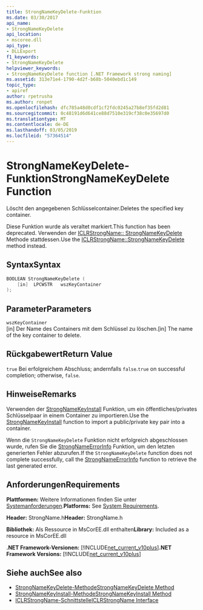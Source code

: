 ```yaml
---
title: StrongNameKeyDelete-Funktion
ms.date: 03/30/2017
api_name:
- StrongNameKeyDelete
api_location:
- mscoree.dll
api_type:
- DLLExport
f1_keywords:
- StrongNameKeyDelete
helpviewer_keywords:
- StrongNameKeyDelete function [.NET Framework strong naming]
ms.assetid: 313e71e4-1790-4d2f-b68b-5040ebd1c149
topic_type:
- apiref
author: rpetrusha
ms.author: ronpet
ms.openlocfilehash: dfc785a48d0cdf1cf2fdc0245a27b8ef35fd2d81
ms.sourcegitcommit: 0c48191d6d641ce88d7510e319cf38c0e35697d0
ms.translationtype: MT
ms.contentlocale: de-DE
ms.lasthandoff: 03/05/2019
ms.locfileid: "57364514"
---
```

# <a name="strongnamekeydelete-function"></a><span data-ttu-id="e4fca-102">StrongNameKeyDelete-Funktion</span><span class="sxs-lookup"><span data-stu-id="e4fca-102">StrongNameKeyDelete Function</span></span>

<span data-ttu-id="e4fca-103">Löscht den angegebenen Schlüsselcontainer.</span><span class="sxs-lookup"><span data-stu-id="e4fca-103">Deletes the specified key container.</span></span>

<span data-ttu-id="e4fca-104">Diese Funktion wurde als veraltet markiert.</span><span class="sxs-lookup"><span data-stu-id="e4fca-104">This function has been deprecated.</span></span> <span data-ttu-id="e4fca-105">Verwenden der [ICLRStrongName:: StrongNameKeyDelete](../hosting/iclrstrongname-strongnamekeydelete-method.md) Methode stattdessen.</span><span class="sxs-lookup"><span data-stu-id="e4fca-105">Use the [ICLRStrongName::StrongNameKeyDelete](../hosting/iclrstrongname-strongnamekeydelete-method.md) method instead.</span></span>

## <a name="syntax"></a><span data-ttu-id="e4fca-106">Syntax</span><span class="sxs-lookup"><span data-stu-id="e4fca-106">Syntax</span></span>

```cpp
BOOLEAN StrongNameKeyDelete (
    [in]  LPCWSTR   wszKeyContainer
);
```

## <a name="parameters"></a><span data-ttu-id="e4fca-107">Parameter</span><span class="sxs-lookup"><span data-stu-id="e4fca-107">Parameters</span></span>

`wszKeyContainer`\
<span data-ttu-id="e4fca-108">[in] Der Name des Containers mit dem Schlüssel zu löschen.</span><span class="sxs-lookup"><span data-stu-id="e4fca-108">[in] The name of the key container to delete.</span></span>

## <a name="return-value"></a><span data-ttu-id="e4fca-109">Rückgabewert</span><span class="sxs-lookup"><span data-stu-id="e4fca-109">Return Value</span></span>

<span data-ttu-id="e4fca-110">`true` Bei erfolgreichem Abschluss; andernfalls `false`.</span><span class="sxs-lookup"><span data-stu-id="e4fca-110">`true` on successful completion; otherwise, `false`.</span></span>

## <a name="remarks"></a><span data-ttu-id="e4fca-111">Hinweise</span><span class="sxs-lookup"><span data-stu-id="e4fca-111">Remarks</span></span>

<span data-ttu-id="e4fca-112">Verwenden der [StrongNameKeyInstall](strongnamekeyinstall-function.md) Funktion, um ein öffentliches/privates Schlüsselpaar in einem Container zu importieren.</span><span class="sxs-lookup"><span data-stu-id="e4fca-112">Use the [StrongNameKeyInstall](strongnamekeyinstall-function.md) function to import a public/private key pair into a container.</span></span>

<span data-ttu-id="e4fca-113">Wenn die `StrongNameKeyDelete` Funktion nicht erfolgreich abgeschlossen wurde, rufen Sie die [StrongNameErrorInfo](strongnameerrorinfo-function.md) Funktion, um den letzten generierten Fehler abzurufen.</span><span class="sxs-lookup"><span data-stu-id="e4fca-113">If the `StrongNameKeyDelete` function does not complete successfully, call the [StrongNameErrorInfo](strongnameerrorinfo-function.md) function to retrieve the last generated error.</span></span>

## <a name="requirements"></a><span data-ttu-id="e4fca-114">Anforderungen</span><span class="sxs-lookup"><span data-stu-id="e4fca-114">Requirements</span></span>

<span data-ttu-id="e4fca-115">**Plattformen:** Weitere Informationen finden Sie unter [Systemanforderungen](../../../../docs/framework/get-started/system-requirements.md).</span><span class="sxs-lookup"><span data-stu-id="e4fca-115">**Platforms:** See [System Requirements](../../../../docs/framework/get-started/system-requirements.md).</span></span>

<span data-ttu-id="e4fca-116">**Header:** StrongName.h</span><span class="sxs-lookup"><span data-stu-id="e4fca-116">**Header:** StrongName.h</span></span>

<span data-ttu-id="e4fca-117">**Bibliothek:** Als Ressource in MsCorEE.dll enthalten</span><span class="sxs-lookup"><span data-stu-id="e4fca-117">**Library:** Included as a resource in MsCorEE.dll</span></span>

<span data-ttu-id="e4fca-118">**.NET Framework-Versionen:** [!INCLUDE[net_current_v10plus](../../../../includes/net-current-v10plus-md.md)]</span><span class="sxs-lookup"><span data-stu-id="e4fca-118">**.NET Framework Versions:** [!INCLUDE[net_current_v10plus](../../../../includes/net-current-v10plus-md.md)]</span></span>

## <a name="see-also"></a><span data-ttu-id="e4fca-119">Siehe auch</span><span class="sxs-lookup"><span data-stu-id="e4fca-119">See also</span></span>

- [<span data-ttu-id="e4fca-120">StrongNameKeyDelete-Methode</span><span class="sxs-lookup"><span data-stu-id="e4fca-120">StrongNameKeyDelete Method</span></span>](../hosting/iclrstrongname-strongnamekeydelete-method.md)
- [<span data-ttu-id="e4fca-121">StrongNameKeyInstall-Methode</span><span class="sxs-lookup"><span data-stu-id="e4fca-121">StrongNameKeyInstall Method</span></span>](../hosting/iclrstrongname-strongnamekeyinstall-method.md)
- [<span data-ttu-id="e4fca-122">ICLRStrongName-Schnittstelle</span><span class="sxs-lookup"><span data-stu-id="e4fca-122">ICLRStrongName Interface</span></span>](../hosting/iclrstrongname-interface.md)